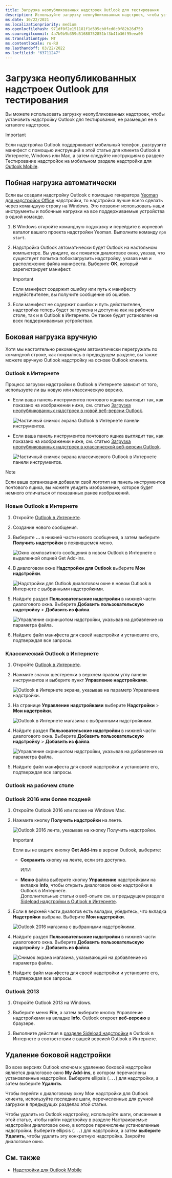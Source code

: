 ```yaml
---
title: Загрузка неопубликованных надстроек Outlook для тестирования
description: Используйте загрузку неопубликованных надстроек, чтобы установить надстройку Outlook для тестирования, не размещая ее в каталоге надстроек.
ms.date: 10/22/2021
ms.localizationpriority: medium
ms.openlocfilehash: 971df0f2e151181f1d595cb0fcd0c0f82b26d759
ms.sourcegitcommit: 4a7b9b9b359d51688752851bf3b41b36f95eea00
ms.translationtype: MT
ms.contentlocale: ru-RU
ms.lasthandoff: 03/22/2022
ms.locfileid: "63711247"
---
```

# <a name="sideload-outlook-add-ins-for-testing"></a>Загрузка неопубликованных надстроек Outlook для тестирования

Вы можете использовать загрузку неопубликованных надстроек, чтобы установить надстройку Outlook для тестирования, не размещая ее в каталоге надстроек.

> [!IMPORTANT]
> Если надстройка Outlook поддерживает мобильный телефон, разгрузите манифест с помощью инструкций в этой статье для клиента Outlook в Интернете, Windows или Mac, а затем следуйте инструкциям в разделе Тестирование надстройок на мобильном разделе  надстройки для [Outlook Mobile](outlook-mobile-addins.md#testing-your-add-ins-on-mobile).

## <a name="sideload-automatically"></a>Побная нагрузка автоматически

Если вы создали надстройку Outlook с помощью генератора [Yeoman для надстройок Office](../develop/yeoman-generator-overview.md) надстройки, то надстройка лучше всего сделать через командную строку на Windows. Это позволит использовать наши инструменты и побочные нагрузки на все поддерживаемые устройства в одной команде.

1. В Windows откройте командную подсказку и перейдите в корневой каталог вашего проекта надстройки Yeoman. Выполните команду `npm start`.

1. Надстройка Outlook автоматически будет Outlook на настольном компьютере. Вы увидите, как появится диалоговое окно, указав, что существует попытка побокзагрузить надстройку, указав имя и расположение файла манифеста. Выберите **ОК**, который зарегистрирует манифест.

    > [!IMPORTANT]
    > Если манифест содержит ошибку или путь к манифесту недействителен, вы получите сообщение об ошибке.

1. Если манифест не содержит ошибок и путь действителен, надстройка теперь будет загружена и доступна как на рабочем столе, так и в Outlook в Интернете. Он также будет установлен на всех поддерживаемых устройствах.

## <a name="sideload-manually"></a>Боковая нагрузка вручную

Хотя мы настоятельно рекомендуем автоматически перегружать по командной строке, как покрылось в предыдущем разделе, вы также можете вручную Outlook надстройку на основе Outlook клиента.

### <a name="outlook-on-the-web"></a>Outlook в Интернете

Процесс загрузки надстройки в Outlook в Интернете зависит от того, используете ли вы новую или классическую версию.

- Если ваша панель инструментов почтового ящика выглядит так, как показано на изображении ниже, см. статью [Загрузка неопубликованных надстроек в новой веб-версии Outlook](#new-outlook-on-the-web).

    ![Частичный снимок экрана Outlook в Интернете панели инструментов.](../images/outlook-on-the-web-new-toolbar.png)

- Если ваша панель инструментов почтового ящика выглядит так, как показано на изображении ниже, см. статью [Загрузка неопубликованных надстроек в классической веб-версии Outlook](#classic-outlook-on-the-web).

    ![Частичный снимок экрана классического Outlook в Интернете панели инструментов.](../images/outlook-on-the-web-classic-toolbar.png)

> [!NOTE]
> Если ваша организация добавили свой логотип на панель инструментов почтового ящика, вы можете увидеть изображение, которое будет немного отличаться от показанных ранее изображений.

### <a name="new-outlook-on-the-web"></a>Новые Outlook в Интернете

1. Откройте [Outlook в Интернете](https://outlook.office.com).

1. Создание нового сообщения.

1. Выберите **...** в нижней части нового сообщения, а затем выберите **Получить надстройки** в появившемся меню.

    ![Окно композитного сообщения в новом Outlook в Интернете с выделенной опцией Get Add-ins.](../images/outlook-on-the-web-new-get-add-ins.png)

1. В диалоговом окне **Надстройки для Outlook** выберите **Мои надстройки**.

    ![Надстройки для Outlook диалоговом окне в новом Outlook в Интернете с выбранными надстройкими.](../images/outlook-on-the-web-new-my-add-ins.png)

1. Найдите раздел **Пользовательские надстройки** в нижней части диалогового окна. Выберите **Добавить пользовательскую надстройку** > **Добавить из файла**.

    ![Управление скриншотом надстройки, указывав на добавление из параметра файла.](../images/outlook-sideload-desktop-add-from-file.png)

1. Найдите файл манифеста для своей надстройки и установите его, подтверждая все запросы.

### <a name="classic-outlook-on-the-web"></a>Классический Outlook в Интернете

1. Откройте [Outlook в Интернете](https://outlook.office.com).

1. Нажмите значок шестеренки в верхнем правом углу панели инструментов и выберите пункт **Управление надстройками**.

    ![Outlook в Интернете экрана, указывав на параметр Управление надстройки.](../images/outlook-sideload-web-manage-integrations.png)

1. На странице **Управление надстройками** выберите **Надстройки** > **Мои надстройки**.

    ![Outlook в Интернете магазина с выбранными надстройкими.](../images/outlook-sideload-store-select-add-ins.png)

1. Найдите раздел **Пользовательские надстройки** в нижней части диалогового окна. Выберите **Добавить пользовательскую надстройку** > **Добавить из файла**.

    ![Управление скриншотом надстройки, указывав на добавление из параметра файла.](../images/outlook-sideload-desktop-add-from-file.png)

1. Найдите файл манифеста для своей надстройки и установите его, подтверждая все запросы.

### <a name="outlook-on-the-desktop"></a>Outlook на рабочем столе

### <a name="outlook-2016-or-later"></a>Outlook 2016 или более поздней

1. Откройте Outlook 2016 или позже на Windows Mac.

1. Нажмите кнопку **Получить надстройки** на ленте.

    ![Outlook 2016 лента, указывав на кнопку Получить надстройки.](../images/outlook-sideload-desktop-store.png)

    > [!IMPORTANT]
    > Если вы не видите кнопку **Get Add-ins** в версии Outlook, выберите:
    >
    > - **Сохранить** кнопку на ленте, если это доступно.
    >
    >   ИЛИ
    >
    > - **Меню** файла выберите кнопку **Управление** надстройками на вкладке **Info**, чтобы открыть диалоговое  окно надстройки в Outlook в Интернете.<br>Дополнительные статьи о веб-опыте см. в предыдущем разделе [Sideload надстройки в Outlook в Интернете](#outlook-on-the-web).

1. Если в верхней части диалогов есть вкладки, убедитесь, что вкладка **Надстройки** выбрана. Выберите **Мои надстройки**.

    ![Outlook 2016 магазина с выбранными надстройкими.](../images/outlook-sideload-store-select-add-ins.png)

1. Найдите раздел **Пользовательские надстройки** в нижней части диалогового окна. Выберите **Добавить пользовательскую надстройку** > **Добавить из файла**.

    ![Снимок экрана магазина, указывающий на добавление из параметра файла.](../images/outlook-sideload-desktop-add-from-file.png)

1. Найдите файл манифеста для своей надстройки и установите его, подтверждая все запросы.

### <a name="outlook-2013"></a>Outlook 2013

1. Откройте Outlook 2013 на Windows.

1. Выберите меню **File**, а затем выберите кнопку Управление надстройками на вкладке **Info**. Outlook откроет **веб-версию** в браузере.

1. Выполните действия в [разделе Sideload надстройки](#outlook-on-the-web) в Outlook в Интернете в соответствии с вашей версией Outlook в Интернете.

## <a name="remove-a-sideloaded-add-in"></a>Удаление боковой надстройки

Во всех версиях Outlook ключом к удалению боковой надстройки является диалоговое окно **My Add-ins**, в котором перечислены установленные надстройки. Выберите ellipsis (`...`) для надстройки, а затем выберите **Удалить**.

Чтобы перейти к диалоговому окну Мои надстройки для Outlook клиента, используйте последние шаги, перечисленные для ручной загрузки в предыдущих разделах этой статьи. [](#sideload-manually)

Чтобы удалить из Outlook надстройку, используйте шаги, описанные в этой статье, чтобы найти надстройку в разделе Настраиваемые надстройки диалоговое окно, в которое перечислены установленные надстройки. Выберите ellipsis (`...`) для надстройки, а затем **выберите Удалить**, чтобы удалить эту конкретную надстройка. Закройте диалоговое окно.

## <a name="see-also"></a>См. также

- [Надстройки для Outlook Mobile](outlook-mobile-addins.md)